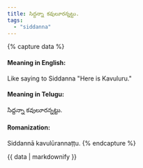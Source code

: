 ```yaml
---
title: సిద్దన్నా కవులూరన్నట్టు.
tags:
  - "siddanna"
---
```


{% capture data %}
#### Meaning in English:
Like saying to Siddanna "Here is Kavuluru."

#### Meaning in Telugu:
సిద్దన్నా కవులూరన్నట్టు.

#### Romanization:
Siddannā kavulūrannaṭṭu.
{% endcapture %}

{{ data | markdownify }}

